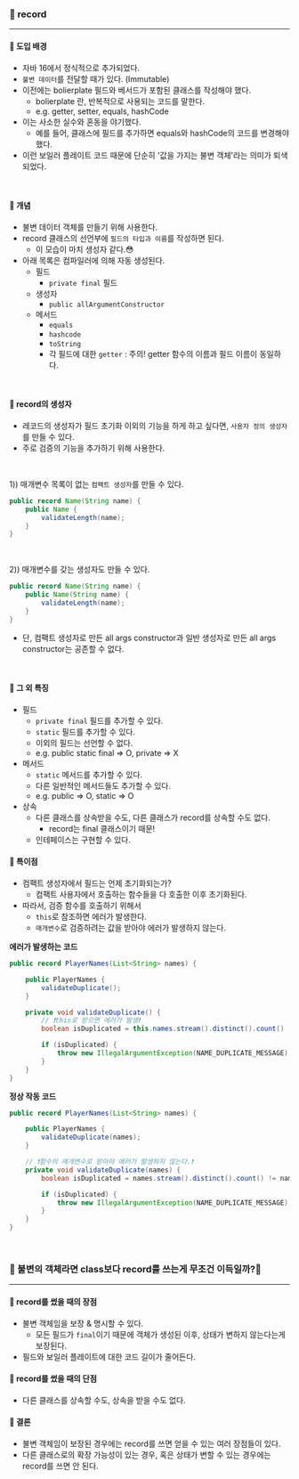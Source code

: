 ### 🔶 record

---

#### 🔸 도입 배경
- 자바 16에서 정식적으로 추가되었다.
- `불변 데이터`를 전달할 때가 있다. (Immutable)
- 이전에는 bolierplate 필드와 베서드가 포함된 클래스를 작성해야 했다.
  - bolierplate 란, 반복적으로 사용되는 코드를 말한다.
  -  e.g. getter, setter, equals, hashCode
- 이는 사소한 실수와 혼동을 야기했다.
  - 예를 들어, 클래스에 필드를 추가하면 equals와 hashCode의 코드를 변경해야 했다.
- 이런 보일러 플레이트 코드 때문에 단순히 '값을 가지는 불변 객체'라는 의미가 퇴색되었다.

<br>

#### 🔸 개념
- 불변 데이터 객체를 만들기 위해 사용한다.
- record 클래스의 선언부에 `필드의 타입과 이름`를 작성하면 된다.
  - 이 모습이 마치 생성자 같다.😳
- 아래 목록은 컴파일러에 의해 자동 생성된다.
  - 필드
    - `private final` 필드
  - 생성자
    - `public allArgumentConstructor`
  - 메서드
    - `equals`
    - `hashcode`
    - `toString`
    - 각 필드에 대한 `getter` : 주의! getter 함수의 이름과 필드 이름이 동일하다.

<br>

#### 🔸 record의 생성자
- 레코드의 생성자가 필드 초기화 이외의 기능을 하게 하고 싶다면, `사용자 정의 생성자`를 만들 수 있다.
- 주로 검증의 기능을 추가하기 위해 사용한다.

<br>

1)) 매개변수 목록이 없는 `컴팩트 생성자`를 만들 수 있다.
```java
public record Name(String name) {
    public Name {
        validateLength(name);
    }
}
```

<br>

2)) 매개변수를 갖는 생성자도 만들 수 있다.
```java
public record Name(String name) {
    public Name(String name) {
        validateLength(name);
    }
}
```

- 단, 컴팩트 생성자로 만든 all args constructor과 일반 생성자로 만든 all args constructor는 공존할 수 없다.

<br>

#### 🔸 그 외 특징
- 필드
  - `private final` 필드를 추가할 수 있다.
  - `static` 필드를 추가할 수 있다.
  - 이외의 필드는 선언할 수 없다.
  - e.g. public static final => O, private => X
- 메서드
  - `static` 메서드를 추가할 수 있다.
  - 다른 일반적인 메서드들도 추가할 수 있다.
  - e.g. public => O, static => O
- 상속
  - 다른 클래스를 상속받을 수도, 다른 클래스가 record를 상속할 수도 없다.
    - record는 final 클래스이기 때문!
  - 인테페이스는 구현할 수 있다.

#### 🔸 특이점
- 컴팩트 생성자에서 필드는 언제 초기화되는가?
  - 컴팩트 사용자에서 호출하는 함수들을 다 호출한 이후 초기화된다.
- 따라서, 검증 함수를 호출하기 위해서
  - `this`로 참조하면 에러가 발생한다.
  - `매개변수`로 검증하려는 값을 받아야 에러가 발생하지 않는다.


**에러가 발생하는 코드**
```java
public record PlayerNames(List<String> names) {

    public PlayerNames {
        validateDuplicate();
    }

    private void validateDuplicate() {
        // ❗this로 받으면 에러가 발생❗
        boolean isDuplicated = this.names.stream().distinct().count() != this.names.size();

        if (isDuplicated) {
            throw new IllegalArgumentException(NAME_DUPLICATE_MESSAGE);
        }
    }
}
```


**정상 작동 코드**
```java
public record PlayerNames(List<String> names) {

    public PlayerNames {
        validateDuplicate(names);
    }

    // ❗함수의 매개변수로 받아야 에러가 발생하지 않는다.❗
    private void validateDuplicate(names) {
        boolean isDuplicated = names.stream().distinct().count() != names.size();

        if (isDuplicated) {
            throw new IllegalArgumentException(NAME_DUPLICATE_MESSAGE);
        }
    }
}
```

<br>

### 🔶 불변의 객체라면 class보다 record를 쓰는게 무조건 이득일까?🧐

---

#### 🔸 record를 썼을 때의 장점
- 불변 객체임을 보장 & 명시할 수 있다.
  - 모든 필드가 `final`이기 때문에 객체가 생성된 이후, 상태가 변하지 않는다는게 보장된다.
- 필드와 보일러 플레이트에 대한 코드 길이가 줄어든다.

#### 🔸 record를 썼을 때의 단점
- 다른 클래스를 상속할 수도, 상속을 받을 수도 없다.

#### 🔸 결론
- 불변 객체임이 보장된 경우에는 record를 쓰면 얻을 수 있는 여러 장점들이 있다.
- 다른 클래스로의 확장 가능성이 있는 경우, 혹은 상태가 변할 수 있는 경우에는 record를 쓰면 안 된다.
